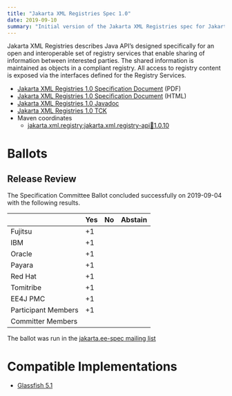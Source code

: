 ```yaml
---
title: "Jakarta XML Registries Spec 1.0"
date: 2019-09-10
summary: "Initial version of the Jakarta XML Registries spec for Jakarta EE 8."
---
```

Jakarta XML Registries describes Java API’s designed specifically for an open and interoperable set of registry
services that enable sharing of information between interested parties.
The shared information is maintained as objects in a compliant registry.
All access to registry content is exposed via the interfaces defined for the Registry Services.

* [Jakarta XML Registries 1.0 Specification Document](./xml-registries-spec-1.0.pdf) (PDF)
* [Jakarta XML Registries 1.0 Specification Document](./xml-registries-spec-1.0.html) (HTML)
* [Jakarta XML Registries 1.0 Javadoc](./apidocs)
* [Jakarta XML Registries 1.0 TCK](https://download.eclipse.org/jakartaee/xml-registries/1.0/eclipse-xml-registries-tck-1.0.0.zip)
* Maven coordinates
  * [jakarta.xml.registry:jakarta.xml.registry-api:jar:1.0.10](https://search.maven.org/artifact/jakarta.xml.registry/jakarta.xml.registry-api/1.0.10/jar)

# Ballots

## Release Review

The Specification Committee Ballot concluded successfully on 2019-09-04 with the following results.

|                       |  Yes    | No      | Abstain  |
|-----------------------|---------|---------|----------|
|Fujitsu                |   +1    |         |          |
|IBM                    |   +1    |         |          |
|Oracle                 |   +1    |         |          |
|Payara                 |   +1    |         |          |
|Red Hat                |   +1    |         |          |
|Tomitribe              |   +1    |         |          |
|EE4J PMC               |   +1    |         |          |
|Participant Members    |   +1    |         |          |
|Committer Members      |         |         |          |

The ballot was run in the [jakarta.ee-spec mailing list](https://www.eclipse.org/lists/jakarta.ee-spec/msg00508.html)

# Compatible Implementations

* [Glassfish 5.1](https://projects.eclipse.org/projects/ee4j.glassfish/downloads)
